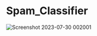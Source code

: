 # Spam_Classifier
![Screenshot 2023-07-30 002001](https://github.com/Kamal934/Spam_Classifier/assets/110932441/36db89e5-f742-4bcd-8a8e-ebcbba6a58b8)
